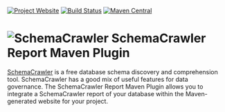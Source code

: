 [![Project Website](https://img.shields.io/badge/project_website-SchemaCrawler_Report_Maven_Plugin-7B2A90.svg)](http://sualeh.github.io/SchemaCrawler-Report-Maven-Plugin/)
[![Build Status](https://travis-ci.org/sualeh/SchemaCrawler-Report-Maven-Plugin.svg?branch=master)](https://travis-ci.org/sualeh/SchemaCrawler-Report-Maven-Plugin)
[![Maven Central](https://img.shields.io/maven-central/v/us.fatehi/schemacrawler.svg)](http://search.maven.org/#search%7Cga%7C1%7Cg%3Aus.fatehi%20schemacrawler%20a%3Aschemacrawler-maven-plugin)

# ![SchemaCrawler](https://github.com/sualeh/SchemaCrawler/raw/master/schemacrawler-docs/logo/schemacrawler_logo.png?raw=true) SchemaCrawler Report Maven Plugin

[SchemaCrawler](http://www.SchemaCrawler.com/) is a free database schema discovery and comprehension tool. 
SchemaCrawler has a good mix of useful features for data governance. The SchemaCrawler Report Maven Plugin 
allows you to integrate a SchemaCrawler report of your database within the Maven-generated website for 
your project.
